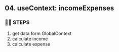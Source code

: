 ## 04. useContext: incomeExpenses
### 🦶🏻 STEPS
1. get data form GlobalContext
2. calculate income
3. calculate expense
